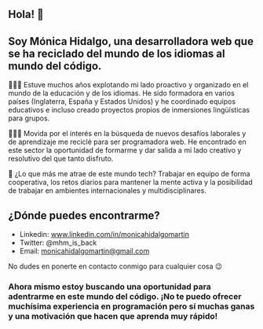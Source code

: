 ## Hola! 👋

## Soy Mónica Hidalgo, una desarrolladora web que se ha reciclado del mundo de los idiomas al mundo del código.

👩🏻‍🏫 Estuve muchos años explotando mi lado proactivo y organizado en el mundo de la educación y de los idiomas. He sido formadora en varios países (Inglaterra, España y Estados Unidos) y he coordinado equipos educativos e incluso creado proyectos propios de inmersiones lingüísticas para grupos.

👩🏻‍💻 Movida por el interés en la búsqueda de nuevos desafíos laborales y de aprendizaje me reciclé para ser programadora web. He encontrado en este sector la oportunidad de formarme y dar salida a mi lado creativo y resolutivo del que tanto disfruto. 

📱 ¿Lo que más me atrae de este mundo tech? Trabajar en equipo de forma cooperativa, los retos diarios para mantener la mente activa y la posibilidad de trabajar en ambientes internacionales y multidisciplinares.

## ¿Dónde puedes encontrarme?
- Linkedin: www.linkedin.com/in/monicahidalgomartin
- Twitter: @mhm_is_back
- Email: monicahidalgomartin@gmail.com

No dudes en ponerte en contacto conmigo para cualquier cosa 😉

### Ahora mismo estoy buscando una oportunidad para adentrarme en este mundo del código. ¡No te puedo ofrecer muchísima experiencia en programación pero sí muchas ganas y una motivación que hacen que aprenda muy rápido!





<!--
**mhidalgoma/mhidalgoma** is a ✨ _special_ ✨ repository because its `README.md` (this file) appears on your GitHub profile.

Here are some ideas to get you started:

- 🔭 I’m currently working on ...
- 🌱 I’m currently learning ...
- 👯 I’m looking to collaborate on ...
- 🤔 I’m looking for help with ...
- 💬 Ask me about ...
- 📫 How to reach me: ...
- 😄 Pronouns: ...
- ⚡ Fun fact: ...
-->
